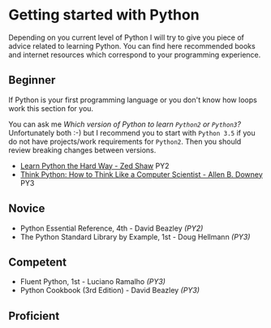 # Getting started with Python

Depending on you current level of Python I will try to give you piece of advice 
related to learning Python. You can find here recommended books and internet
resources which correspond to your programming experience.


## Beginner
If Python is your first programming language or you don't know how loops 
work this section for you.

You can ask me _Which version of Python to learn `Python2` or `Python3`?_
Unfortunately both :-) but I recommend you to start with `Python 3.5` if you do
not have projects/work requirements for `Python2`. Then you should review
breaking changes between versions.

 - [Learn Python the Hard Way - Zed Shaw](https://learnpythonthehardway.org/book/) PY2
 - [Think Python: How to Think Like a Computer Scientist - Allen B. Downey](http://interactivepython.org/runestone/static/thinkcspy/index.html) PY3

## Novice
 - Python Essential Reference, 4th - David Beazley _(PY2)_
 - The Python Standard Library by Example, 1st - Doug Hellmann _(PY3)_

## Competent
 - Fluent Python, 1st - Luciano Ramalho _(PY3)_
 - Python Cookbook (3rd Edition) - David Beazley _(PY3)_

## Proficient

